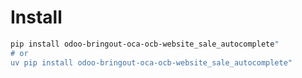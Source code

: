 # Install

```bash
pip install odoo-bringout-oca-ocb-website_sale_autocomplete"
# or
uv pip install odoo-bringout-oca-ocb-website_sale_autocomplete"
```
